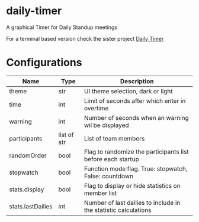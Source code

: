 # daily-timer
A graphical Timer for Daily Standup meetings

For a terminal based version check the sister project [Daily Timer](https://github.com/SyluxDX/daily-timer)


# Configurations
| Name              | Type        | Description                                                     |
|-------------------|-------------|-----------------------------------------------------------------|
| theme             | str         | UI theme selection, dark or light                               |
| time              | int         | Limit of seconds after which enter in overtime                  |
| warning           | int         | Number of seconds when an warning wil be displayed              |
| participants      | list of str | List of team members                                            |
| randomOrder       | bool        | Flag to randomize the participants list before each startup     |
| stopwatch         | bool        | Function mode flag. True: stopwatch, False: countdown           |
| stats.display     | bool        | Flag to display or hide statistics on member list               |
| stats.lastDailies | int         | Number of last dailies to include in the statistic calculations |
